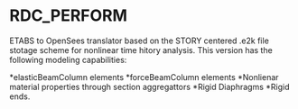 ﻿# RDC_PERFORM

ETABS to OpenSees translator based on the STORY centered .e2k file stotage scheme for nonlinear time hitory analysis.
This version has the following modeling capabilities:

*elasticBeamColumn elements
*forceBeamColumn elements
*Nonlienar material properties through section aggregattors
*Rigid Diaphragms
*Rigid ends.


